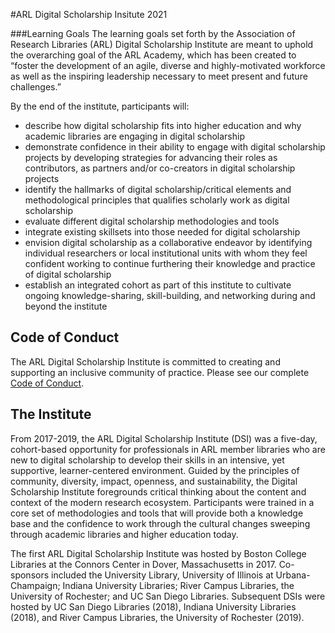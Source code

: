 #ARL Digital Scholarship Insitute 2021

###Learning Goals
The learning goals set forth by the Association of Research Libraries (ARL) Digital Scholarship Institute are meant to uphold the overarching goal of the ARL Academy, which has been created to “foster the development of an agile, diverse and highly-motivated workforce as well as the inspiring leadership necessary to meet present and future challenges.”

By the end of the institute, participants will:

* describe how digital scholarship fits into higher education and why academic libraries are engaging in digital scholarship
* demonstrate confidence in their ability to engage with digital scholarship projects by developing strategies for advancing their roles as contributors, as partners and/or co-creators in digital scholarship projects
* identify the hallmarks of digital scholarship/critical elements and methodological principles that qualifies scholarly work as digital scholarship
* evaluate different digital scholarship methodologies and tools
* integrate existing skillsets into those needed for digital scholarship
* envision digital scholarship as a collaborative endeavor by identifying individual researchers or local institutional units with whom they feel confident working to continue furthering their knowledge and practice of digital scholarship
* establish an integrated cohort as part of this institute to cultivate ongoing  knowledge-sharing, skill-building, and networking during and beyond the institute

## Code of Conduct
The ARL Digital Scholarship Institute is committed to creating and supporting an inclusive community of practice. Please see our complete [Code of Conduct](/Code%20of%20Conduct.md). 

## The Institute
From 2017-2019, the ARL Digital Scholarship Institute (DSI) was a five-day, cohort-based opportunity for professionals in ARL member libraries who are new to digital scholarship to develop their skills in an intensive, yet supportive, learner-centered environment. Guided by the principles of community, diversity, impact, openness, and sustainability, the Digital Scholarship Institute foregrounds critical thinking about the content and context of the modern research ecosystem. Participants were trained in a core set of methodologies and tools that will provide both a knowledge base and the confidence to work through the cultural changes sweeping through academic libraries and higher education today. 

The first ARL Digital Scholarship Institute was hosted by Boston College Libraries at the Connors Center in Dover, Massachusetts in 2017. Co-sponsors included the University Library, University of Illinois at Urbana-Champaign; Indiana University Libraries; River Campus Libraries, the University of Rochester; and UC San Diego Libraries. Subsequent DSIs were hosted by UC San Diego Libraries (2018), Indiana University Libraries (2018), and River Campus Libraries, the University of Rochester (2019). 
